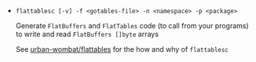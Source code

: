 * `flattablesc [-v] -f <gotables-file> -n <namespace> -p <package>`

    Generate `FlatBuffers` and `FlatTables` code (to call from your programs) to write and read `FlatBuffers []byte` arrays

    See [urban-wombat/flattables](https://github.com/urban-wombat/flattables#getting-started-with-google-flatbuffers-via-flattables)
    for the how and why of `flattablesc`
